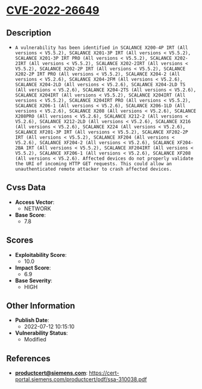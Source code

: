 
# [CVE-2022-26649](https://cve.mitre.org/cgi-bin/cvename.cgi?name=CVE-2022-26649)

## Description

- `A vulnerability has been identified in SCALANCE X200-4P IRT (All versions < V5.5.2), SCALANCE X201-3P IRT (All versions < V5.5.2), SCALANCE X201-3P IRT PRO (All versions < V5.5.2), SCALANCE X202-2IRT (All versions < V5.5.2), SCALANCE X202-2IRT (All versions < V5.5.2), SCALANCE X202-2P IRT (All versions < V5.5.2), SCALANCE X202-2P IRT PRO (All versions < V5.5.2), SCALANCE X204-2 (All versions < V5.2.6), SCALANCE X204-2FM (All versions < V5.2.6), SCALANCE X204-2LD (All versions < V5.2.6), SCALANCE X204-2LD TS (All versions < V5.2.6), SCALANCE X204-2TS (All versions < V5.2.6), SCALANCE X204IRT (All versions < V5.5.2), SCALANCE X204IRT (All versions < V5.5.2), SCALANCE X204IRT PRO (All versions < V5.5.2), SCALANCE X206-1 (All versions < V5.2.6), SCALANCE X206-1LD (All versions < V5.2.6), SCALANCE X208 (All versions < V5.2.6), SCALANCE X208PRO (All versions < V5.2.6), SCALANCE X212-2 (All versions < V5.2.6), SCALANCE X212-2LD (All versions < V5.2.6), SCALANCE X216 (All versions < V5.2.6), SCALANCE X224 (All versions < V5.2.6), SCALANCE XF201-3P IRT (All versions < V5.5.2), SCALANCE XF202-2P IRT (All versions < V5.5.2), SCALANCE XF204 (All versions < V5.2.6), SCALANCE XF204-2 (All versions < V5.2.6), SCALANCE XF204-2BA IRT (All versions < V5.5.2), SCALANCE XF204IRT (All versions < V5.5.2), SCALANCE XF206-1 (All versions < V5.2.6), SCALANCE XF208 (All versions < V5.2.6). Affected devices do not properly validate the URI of incoming HTTP GET requests. This could allow an unauthenticated remote attacker to crash affected devices.`

## Cvss Data

- **Access Vector**:
  - NETWORK
- **Base Score**:
  - 7.8

## Scores

- **Exploitability Score**:
  - 10.0
- **Impact Score**:
  - 6.9
- **Base Severity**:
  - HIGH

## Other Information

- **Publish Date**:
  - 2022-07-12 10:15:10
- **Vulnerability Status**:
  - Modified

## References

- **productcert@siemens.com**: https://cert-portal.siemens.com/productcert/pdf/ssa-310038.pdf
